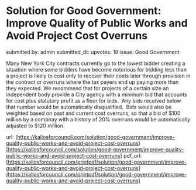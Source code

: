 # Solution for Good Government: Improve Quality of Public Works and Avoid Project Cost Overruns #

submitted by: admin
submitted_dt: 
upvotes: 19
issue: Good Government

Many New York City contracts currently go to the lowest bidder creating a situation where some bidders have become notorious for bidding less than a project is likely to cost only to recover their costs later through provision in the contract or overruns where the tax payers end up paying more than they expected.
We recommend that for projects of a certain size an independent body provide a City agency with a minimum bid that accounts for cost plus statutory profit as a floor for bids.  Any bids received below that number would be automatically disqualified.  Bids would also be weighted based on past and current cost overruns, so that a bid of $100 million by a compnay with a history of 20% overruns would be automatically adjusted to $120 million.

url: (https://kallosforcouncil.com/solution/good-government/improve-quality-public-works-and-avoid-project-cost-overruns)[https://kallosforcouncil.com/solution/good-government/improve-quality-public-works-and-avoid-project-cost-overruns]
pdf_url: [https://kallosforcouncil.com/printpdf/solution/good-government/improve-quality-public-works-and-avoid-project-cost-overruns](https://kallosforcouncil.com/printpdf/solution/good-government/improve-quality-public-works-and-avoid-project-cost-overruns)